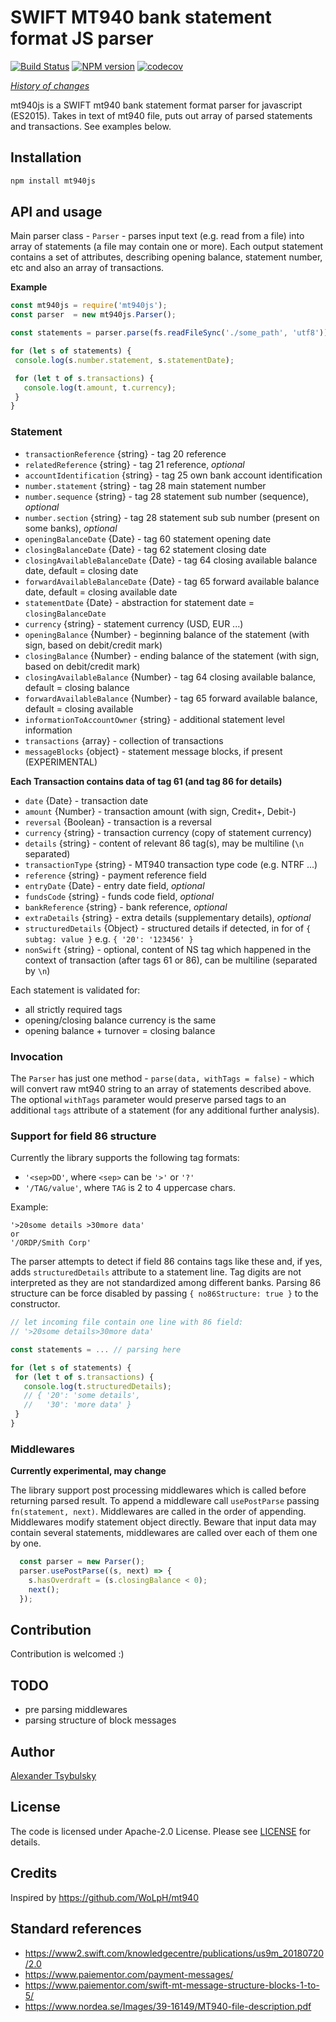 # SWIFT MT940 bank statement format JS parser

[![Build Status](https://travis-ci.org/a-fas/mt940js.svg?branch=master)](https://travis-ci.org/a-fas/mt940js)
[![NPM version](https://badge.fury.io/js/mt940js.svg)](https://badge.fury.io/js/mt940js)
[![codecov](https://codecov.io/gh/a-fas/mt940js/branch/master/graph/badge.svg)](https://codecov.io/gh/a-fas/mt940js)

*[History of changes](/changelog.txt)*  

mt940js is a SWIFT mt940 bank statement format parser for javascript (ES2015). Takes in text of mt940 file, puts out array of parsed statements and transactions.
See examples below.

## Installation

```bash
npm install mt940js
```

## API and usage

Main parser class - `Parser` - parses input text (e.g. read from a file) into array of statements (a file may contain one or more). Each output statement contains a set of attributes, describing opening balance, statement number, etc and also an array of transactions.

**Example**

```javascript
const mt940js = require('mt940js');
const parser  = new mt940js.Parser();

const statements = parser.parse(fs.readFileSync('./some_path', 'utf8'));

for (let s of statements) {
 console.log(s.number.statement, s.statementDate);

 for (let t of s.transactions) {
   console.log(t.amount, t.currency);
 }
}
```

### Statement

-  `transactionReference` {string} - tag 20 reference
-  `relatedReference` {string} - tag 21 reference, *optional*
-  `accountIdentification` {string} - tag 25 own bank account identification
-  `number.statement` {string} - tag 28 main statement number
-  `number.sequence` {string} - tag 28 statement sub number (sequence), *optional*
-  `number.section` {string} - tag 28 statement sub sub number (present on some banks), *optional*
-  `openingBalanceDate` {Date} - tag 60 statement opening date
-  `closingBalanceDate` {Date} - tag 62 statement closing date
-  `closingAvailableBalanceDate` {Date} - tag 64 closing available balance date, default = closing date
-  `forwardAvailableBalanceDate` {Date} - tag 65 forward available balance date, default = closing available date
-  `statementDate` {Date} - abstraction for statement date = `closingBalanceDate`
-  `currency` {string} - statement currency (USD, EUR ...)
-  `openingBalance` {Number} - beginning balance of the statement (with sign, based on debit/credit mark)
-  `closingBalance` {Number} - ending balance of the statement (with sign, based on debit/credit mark)
-  `closingAvailableBalance` {Number} - tag 64 closing available balance, default = closing balance
-  `forwardAvailableBalance` {Number} - tag 65 forward available balance, default = closing available
-  `informationToAccountOwner` {string} - additional statement level information
-  `transactions` {array}  - collection of transactions
-  `messageBlocks` {object} - statement message blocks, if present (EXPERIMENTAL)
 
**Each Transaction contains data of tag 61 (and tag 86 for details)**

- `date` {Date} - transaction date
- `amount` {Number} - transaction amount (with sign, Credit+, Debit-)
- `reversal` {Boolean} - transaction is a reversal
- `currency` {string} - transaction currency (copy of statement currency)
- `details` {string} - content of relevant 86 tag(s), may be multiline (`\n` separated)
- `transactionType` {string} - MT940 transaction type code (e.g. NTRF ...)
- `reference` {string} - payment reference field
- `entryDate` {Date} - entry date field, *optional*
- `fundsCode` {string} - funds code field, *optional*
- `bankReference` {string} - bank reference, *optional*
- `extraDetails` {string} - extra details (supplementary details), *optional*
- `structuredDetails` {Object} - structured details if detected, in for of `{ subtag: value }` e.g. `{ '20': '123456' }`
- `nonSwift` {string} - optional, content of NS tag which happened in the context of transaction (after tags 61 or 86), can be multiline (separated by `\n`)

Each statement is validated for: 

- all strictly required tags
- opening/closing balance currency is the same
- opening balance + turnover = closing balance

### Invocation

The `Parser` has just one method - `parse(data, withTags = false)` - which will convert raw mt940 string to an array of statements described above. The optional `withTags` parameter would preserve parsed tags to an additional `tags` attribute of a statement (for any additional further analysis).

### Support for field 86 structure

Currently the library supports the following tag formats:
- `'<sep>DD'`, where `<sep>` can be `'>'` or `'?'`
- `'/TAG/value'`, where `TAG` is 2 to 4 uppercase chars.

Example:

```
'>20some details >30more data'
or
'/ORDP/Smith Corp'
``` 

The parser attempts to detect if field 86 contains tags like these and, if yes, adds `structuredDetails` attribute to a statement line. Tag digits are not interpreted as they are not standardized among different banks. Parsing 86 structure can be force disabled by passing `{ no86Structure: true }` to the constructor.

```javascript
// let incoming file contain one line with 86 field:
// '>20some details>30more data'

const statements = ... // parsing here

for (let s of statements) {
 for (let t of s.transactions) {
   console.log(t.structuredDetails);
   // { '20': 'some details',
   //   '30': 'more data' }
 }
}
```

### Middlewares

**Currently experimental, may change**

The library support post processing middlewares which is called before returning parsed result. To append a middleware call `usePostParse` passing `fn(statement, next)`. Middlewares are called in the order of appending. Middlewares modify statement object directly. Beware that input data may contain several statements, middlewares are called over each of them one by one.

```javascript
  const parser = new Parser();
  parser.usePostParse((s, next) => {
    s.hasOverdraft = (s.closingBalance < 0);
    next();
  });
```

## Contribution
Contribution is welcomed :)

## TODO
- pre parsing middlewares
- parsing structure of block messages

## Author
[Alexander Tsybulsky](https://github.com/a-fas)

## License
The code is licensed under Apache-2.0 License. Please see [LICENSE](/LICENSE) for details.

## Credits
Inspired by https://github.com/WoLpH/mt940

## Standard references
- https://www2.swift.com/knowledgecentre/publications/us9m_20180720/2.0
- https://www.paiementor.com/payment-messages/
- https://www.paiementor.com/swift-mt-message-structure-blocks-1-to-5/
- https://www.nordea.se/Images/39-16149/MT940-file-description.pdf